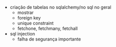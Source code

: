 - criação de tabelas no sqlalchemy/no sql no geral
    - mostrar
    - foreign key
    - unique constraint
    - fetchone, fetchmany, fetchall
- sql injection
    - falha de segurança importante